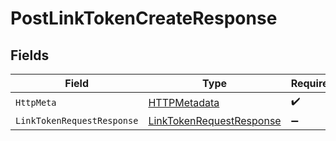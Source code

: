 # PostLinkTokenCreateResponse


## Fields

| Field                                                                           | Type                                                                            | Required                                                                        | Description                                                                     |
| ------------------------------------------------------------------------------- | ------------------------------------------------------------------------------- | ------------------------------------------------------------------------------- | ------------------------------------------------------------------------------- |
| `HttpMeta`                                                                      | [HTTPMetadata](../../Models/Components/HTTPMetadata.md)                         | :heavy_check_mark:                                                              | N/A                                                                             |
| `LinkTokenRequestResponse`                                                      | [LinkTokenRequestResponse](../../Models/Components/LinkTokenRequestResponse.md) | :heavy_minus_sign:                                                              | OK                                                                              |